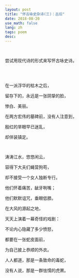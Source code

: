 ```yaml
---
layout: post
title: "怀古咏史杂诗(三)：吕后"
date: 2018-08-20
use_math: false
lang: zh
tags: poem
desc: 
---
```


<br>

尝试用现代诗的形式来写怀古咏史诗。

<br>

<br>

在一派浮华的枯木之后，

留存下的，永远是一张阴挚的脸，

惨白、美丽。

在两方宏伟的墓碑前，没有人注意到，

殷红的旱眼早已迷乱，

却佯装镇定。

<br>

涛涛江水，悠悠闲云，

容得下大夫们蝇营狗苟，

却不接受一个女人独断专行。

他们怀着痛苦，龇牙咧嘴；

他们默默诅咒，垂眼低膝。

在大风的源起之地，

天天上演着一幕奇怪的戏剧：

不论内心隐藏了多少愤怒，

都要在一张蛇皮面前，

为自己披上恭顺的外衣。

人人都道，那是一条致命的毒蛇，

没有人说，那是一群怯懦的虎罴。

